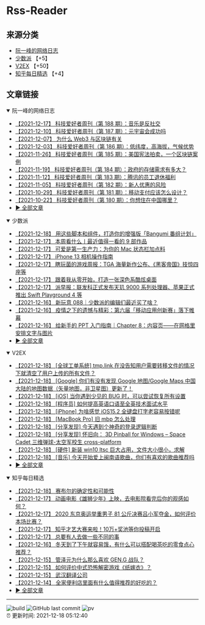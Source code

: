 # Rss-Reader

## 来源分类

* [阮一峰的网络日志](#阮一峰的网络日志)
* [少数派](#少数派) 【+5】
* [V2EX](#V2EX) 【+50】
* [知乎每日精选](#知乎每日精选) 【+4】

## 文章链接

<details open>
    <summary id="阮一峰的网络日志">
     阮一峰的网络日志
    </summary>


* [【2021-12-17】 科技爱好者周刊（第 188 期）：音乐是反社交](http://www.ruanyifeng.com/blog/2021/12/weekly-issue-188.html)
* [【2021-12-10】 科技爱好者周刊（第 187 期）：元宇宙会成功吗](http://www.ruanyifeng.com/blog/2021/12/weekly-issue-187.html)
* [【2021-12-07】 为什么 Web3 与区块链有关](http://www.ruanyifeng.com/blog/2021/12/web3.html)
* [【2021-12-03】 科技爱好者周刊（第 186 期）：低纬度，高海拔，气候优势](http://www.ruanyifeng.com/blog/2021/12/weekly-issue-186.html)
* [【2021-11-26】 科技爱好者周刊（第 185 期）：美国宪法拍卖，一个区块链案例](http://www.ruanyifeng.com/blog/2021/11/weekly-issue-185.html)
* [【2021-11-19】 科技爱好者周刊（第 184 期）：政府的存储需求有多大？](http://www.ruanyifeng.com/blog/2021/11/weekly-issue-184.html)
* [【2021-11-12】 科技爱好者周刊（第 183 期）：腾讯的员工退休福利](http://www.ruanyifeng.com/blog/2021/11/weekly-issue-183.html)
* [【2021-11-05】 科技爱好者周刊（第 182 期）：新人优惠的风险](http://www.ruanyifeng.com/blog/2021/11/weekly-issue-182.html)
* [【2021-10-29】 科技爱好者周刊（第 181 期）：移动支付应该怎么设计？](http://www.ruanyifeng.com/blog/2021/10/weekly-issue-181.html)
* [【2021-10-22】 科技爱好者周刊（第 180 期）：你想住在中国哪里？](http://www.ruanyifeng.com/blog/2021/10/weekly-issue-180.html)
* [:arrow_forward: 全部文章](data/阮一峰的网络日志.md)
</details>

<details open>
    <summary id="少数派">
     少数派
    </summary>


* [【2021-12-18】 用这些脚本和组件，打造你的增强版「Bangumi 番组计划」](https://sspai.com/post/70438)
* [【2021-12-17】 本周看什么丨最近值得一看的 9 部作品](https://sspai.com/post/70473)
* [【2021-12-17】 可爱是第一生产力：为你的 Mac 状态栏加点料](https://sspai.com/post/70423)
* [【2021-12-17】 iPhone 13 相机操作指南](https://sspai.com/post/70415)
* [【2021-12-17】 瞎玩菌的游戏周报：TGA 海量新作公布、《黑客帝国》技惊四座等](https://sspai.com/post/70454)
* [【2021-12-17】 跟着我从零开始，打造一张深色系酷炫桌面](https://sspai.com/post/70440)
* [【2021-12-17】 派早报：联发科正式发布天玑 9000 系列处理器、苹果正式推出 Swift Playground 4 等](https://sspai.com/post/70465)
* [【2021-12-16】 新玩意 088｜少数派的编辑们最近买了啥？](https://sspai.com/post/70457)
* [【2021-12-16】 疫情之下的遗憾与精彩：第六届「移动应用创新赛」落下帷幕](https://sspai.com/post/70453)
* [【2021-12-16】 给新手的 PPT 入门指南｜Chapter 8：内容页——在网格里安排文字与图片](https://sspai.com/prime/story/learning-ppt-ch-8)
* [:arrow_forward: 全部文章](data/少数派.md)
</details>

<details open>
    <summary id="V2EX">
     V2EX
    </summary>


* [【2021-12-18】 [全球工单系统] tmp.link 在没告知用户需要转移文件的情况下就清空了用户上传的所有文件？](https://www.v2ex.com/t/822978)
* [【2021-12-18】 [Google] 你们有没有发现 Google 地图/Google Maps 中国大陆的地图数据（矢量地图，非卫星图）更新了！](https://www.v2ex.com/t/822975)
* [【2021-12-18】 [iOS] 当你遇到少见的 BUG 时，可以尝试恢复所有设置](https://www.v2ex.com/t/822974)
* [【2021-12-18】 [程序员] 如何提高英语口语至全英技术面试水平](https://www.v2ex.com/t/822971)
* [【2021-12-18】 [iPhone] 为啥感觉 iOS15.2 全键盘打字老容易按错呢](https://www.v2ex.com/t/822970)
* [【2021-12-18】 [MacBook Pro] 旧 mbp 怎么处理](https://www.v2ex.com/t/822969)
* [【2021-12-18】 [分享发现] 今天遇到个神奇的登录逻辑判断](https://www.v2ex.com/t/822967)
* [【2021-12-18】 [分享发现] 怀旧向： 3D Pinball for Windows – Space Cadet 三维弹球-太空军校生 cross-platform](https://www.v2ex.com/t/822965)
* [【2021-12-18】 [硬件] 新装 win10 ltsc 巨大占用，文件大小很小，求解](https://www.v2ex.com/t/822964)
* [【2021-12-18】 [音乐] 今天开始爱上闽南语歌曲，你们有喜欢的歌曲推荐吗](https://www.v2ex.com/t/822962)
* [:arrow_forward: 全部文章](data/V2EX.md)
</details>

<details open>
    <summary id="知乎每日精选">
     知乎每日精选
    </summary>


* [【2021-12-18】 赛布尔的确定性和可能性](http://zhuanlan.zhihu.com/p/446799589?utm_campaign=rss&utm_medium=rss&utm_source=rss&utm_content=title)
* [【2021-12-17】 动画电影《雄狮少年》上映，去电影院看完后你的观感如何？](http://www.zhihu.com/question/506691408/answer/2275643818?utm_campaign=rss&utm_medium=rss&utm_source=rss&utm_content=title)
* [【2021-12-17】 2020 东京奥运举重男子 81 公斤决赛吕小军夺金，如何评价本场比赛？](http://www.zhihu.com/question/476308249/answer/2275317238?utm_campaign=rss&utm_medium=rss&utm_source=rss&utm_content=title)
* [【2021-12-17】 知乎才艺大赛来啦！10万+奖池等你投稿开启](http://zhuanlan.zhihu.com/p/443205826?utm_campaign=rss&utm_medium=rss&utm_source=rss&utm_content=title)
* [【2021-12-17】 总要有人去做一些不同的事](http://zhuanlan.zhihu.com/p/446335540?utm_campaign=rss&utm_medium=rss&utm_source=rss&utm_content=title)
* [【2021-12-16】 冬天到了下午就容易饿，有什么可以搭配喝茶吃的零食点心推荐？](http://www.zhihu.com/question/499501006/answer/2272259376?utm_campaign=rss&utm_medium=rss&utm_source=rss&utm_content=title)
* [【2021-12-15】 管泽元为什么那么喜欢 GEN.G 战队？](http://www.zhihu.com/question/426350920/answer/2215607941?utm_campaign=rss&utm_medium=rss&utm_source=rss&utm_content=title)
* [【2021-12-15】 如何评价中式恐怖解密游戏《纸嫁衣》？](http://www.zhihu.com/question/442375421/answer/2271749256?utm_campaign=rss&utm_medium=rss&utm_source=rss&utm_content=title)
* [【2021-12-15】 武汉翻译公司](http://zhuanlan.zhihu.com/p/444084870?utm_campaign=rss&utm_medium=rss&utm_source=rss&utm_content=title)
* [【2021-12-14】 全家便利店里面有什么值得推荐的好吃的？](http://www.zhihu.com/question/24109443/answer/2270128972?utm_campaign=rss&utm_medium=rss&utm_source=rss&utm_content=title)
* [:arrow_forward: 全部文章](data/知乎每日精选.md)
</details>


---

![build](https://github.com/LikaiLee/rss-reader/workflows/rss%20reader/badge.svg)
![GitHub last commit](https://img.shields.io/github/last-commit/likailee/rss-reader)
![pv](https://pageview.vercel.app/?github_user=likailee) <br>
:alarm_clock: 更新时间: 2021-12-18 05:12:40